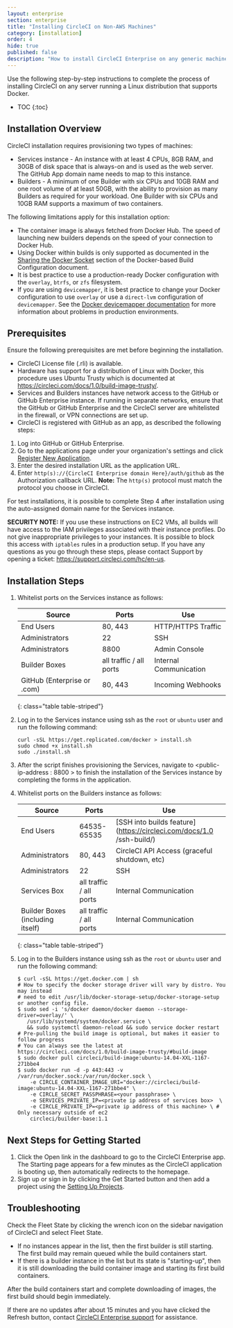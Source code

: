 ```yaml
---
layout: enterprise
section: enterprise
title: "Installing CircleCI on Non-AWS Machines"
category: [installation]
order: 4
hide: true
published: false
description: "How to install CircleCI Enterprise on any generic machine"
---
```


Use the following step-by-step instructions to complete the process of
installing CircleCI on any server running a Linux distribution that supports Docker.  

* TOC
{:toc}

## Installation Overview

CircleCI installation requires provisioning two types of machines:

* Services instance - An instance with at least 4 CPUs, 8GB RAM, and 30GB of disk space that is always-on and is used as the web server.  The GitHub App domain name needs to map to this instance.
* Builders - A minimum of one Builder with six CPUs and 10GB RAM and one root volume of at least 50GB, with the ability to provision as many Builders as required for your workload. One Builder with six CPUs and 10GB RAM supports a maximum of two containers.

The following limitations apply for this installation option:

* The container image is always fetched from Docker Hub.  The speed of launching new builders depends on the speed of your  connection to Docker Hub.
* Using Docker within builds is only supported as documented in the [Sharing the Docker Socket]({{site.baseurl}}/enterprise/docker-builder-config/#sharing-the-docker-socket) section of the Docker-based Build Configuration document.
* It is best practice to use a production-ready Docker configuration with the `overlay`, `btrfs`, or `zfs` filesystem. 
* If you are using `devicemapper`, it is best practice to change your Docker configuration to use `overlay` or use a `direct-lvm` configuration of `devicemapper`. See the [Docker devicemapper documentation](https://docs.docker.com/engine/userguide/storagedriver/device-mapper-driver/) for more information about problems in production environments.

## Prerequisites

Ensure the following prerequisites are met before beginning the installation.

* CircleCI License file (.rli) is available.
* Hardware has support for a distribution of Linux with Docker, this procedure uses Ubuntu Trusty which is documented at https://circleci.com/docs/1.0/build-image-trusty/.
* Services and Builders instances have network access to the GitHub or GitHub Enterprise instance.  If running in separate networks, ensure that the GitHub or GitHub Enterprise and the CircleCI server are whitelisted in the firewall, or VPN connections are set up.
* CircleCI is registered with GitHub as an app, as described the following steps:

1. Log into GitHub or GitHub Enterprise.
2. Go to the applications page under your organization's settings and click [Register New Application](https://github.com/settings/applications/new).
3. Enter the desired installation URL as the application URL.
4. Enter `http(s)://{CircleCI Enterprise domain Here}/auth/github` as the Authorization callback URL. **Note:** The `http(s)` protocol must match the protocol you choose in CircleCI.

For test installations, it is possible to complete Step 4 after installation using the auto-assigned domain name for the Services instance. 

**SECURITY NOTE:** If you use these instructions on EC2 VMs, 
all builds will have access to the IAM privileges associated with their instance profiles. Do not
give inappropriate privileges to your instances. It is possible to block
this access with `iptables` rules in a production setup. If you have any
questions as you go through these steps, please contact Support by opening a ticket: <https://support.circleci.com/hc/en-us>.

## Installation Steps

1. Whitelist ports on the Services instance as follows:


     | Source                      | Ports                   | Use                    |
     |-----------------------------|-------------------------|------------------------|
     | End Users                   | 80, 443                 | HTTP/HTTPS Traffic     |
     | Administrators              | 22                      | SSH                    |
     | Administrators              | 8800                    | Admin Console          |
     | Builder Boxes               | all traffic / all ports | Internal Communication |
     | GitHub (Enterprise or .com) | 80, 443                 | Incoming Webhooks      |
     {: class="table table-striped"}

2. Log in to the Services instance using ssh as the `root` or `ubuntu` user and run the following command:

     ```
     curl -sSL https://get.replicated.com/docker > install.sh
     sudo chmod +x install.sh
     sudo ./install.sh
     ```

3. After the script finishes provisioning the Services, navigate to <public-ip-address : 8800 > to finish the installation of the Services instance by completing the forms in the application.

4. Whitelist ports on the Builders instance as follows:

     | Source                           | Ports                   | Use    |                                                               
     |----------------------------------|-------------------------|---------------------------------------------------|
     | End Users                        | 64535-65535             | [SSH into builds feature](https://circleci.com/docs/1.0     /ssh-build/) |
     | Administrators                   | 80, 443                 | CircleCI API Access (graceful shutdown, etc)  |
     | Administrators                   | 22                      | SSH                |                                            
     | Services Box                     | all traffic / all ports | Internal Communication      |                                   
     | Builder Boxes (including itself) | all traffic / all ports | Internal Communication         |                                
     {: class="table table-striped"}

5. Log in to the Builders instance using ssh as the `root` or `ubuntu` user and run the following command:

     ```
     $ curl -sSL https://get.docker.com | sh
     # How to specify the docker storage driver will vary by distro. You may instead
     # need to edit /usr/lib/docker-storage-setup/docker-storage-setup or another config file.
     $ sudo sed -i 's/docker daemon/docker daemon --storage-driver=overlay/' \
        /usr/lib/systemd/system/docker.service \
        && sudo systemctl daemon-reload && sudo service docker restart
     # Pre-pulling the build image is optional, but makes it easier to follow progress
     # You can always see the latest at https://circleci.com/docs/1.0/build-image-trusty/#build-image
     $ sudo docker pull circleci/build-image:ubuntu-14.04-XXL-1167-271bbe4
     $ sudo docker run -d -p 443:443 -v /var/run/docker.sock:/var/run/docker.sock \
         -e CIRCLE_CONTAINER_IMAGE_URI="docker://circleci/build-image:ubuntu-14.04-XXL-1167-271bbe4" \
         -e CIRCLE_SECRET_PASSPHRASE=<your passphrase> \
         -e SERVICES_PRIVATE_IP=<private ip address of services box>  \
         -e CIRCLE_PRIVATE_IP=<private ip address of this machine> \ # Only necessary outside of ec2
         circleci/builder-base:1.1
     ```

## Next Steps for Getting Started

1. Click the Open link in the dashboard to go to the CircleCI Enterprise app. The Starting page appears for a few minutes  as the CircleCI application is booting up, then automatically redirects to the homepage.
1. Sign up or sign in by clicking the Get Started button and then add a project using the [Setting Up Projects]({{site.baseurl}}/enterprise/quick-start/).

## Troubleshooting

Check the Fleet State by clicking the wrench icon on the sidebar navigation of CircleCI and select Fleet State.
- If no instances appear in the list, then the first builder is still starting. The first build may remain queued while the build containers start.
- If there is a builder instance in the list but its state is "starting-up", then it is still downloading the build container image and starting its first build containers.

After the build containers start and complete downloading of images, the first build should begin immediately.

If there are no updates after about 15 minutes and you have clicked the Refresh button, contact [CircleCI Enterprise support](https://support.circleci.com/hc/en-us) for assistance.
